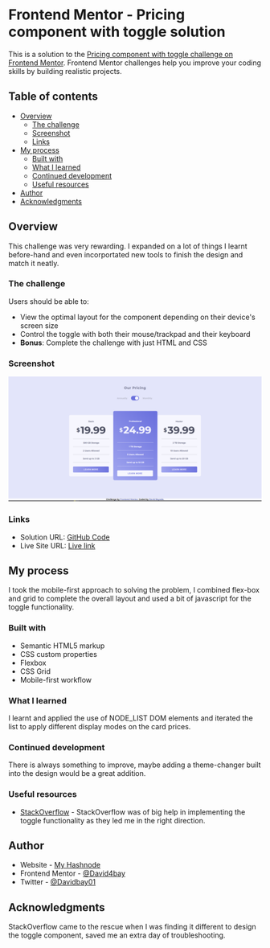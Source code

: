 # Frontend Mentor - Pricing component with toggle solution

This is a solution to the [Pricing component with toggle challenge on Frontend Mentor](https://www.frontendmentor.io/challenges/pricing-component-with-toggle-8vPwRMIC). Frontend Mentor challenges help you improve your coding skills by building realistic projects. 

## Table of contents

- [Overview](#overview)
  - [The challenge](#the-challenge)
  - [Screenshot](#screenshot)
  - [Links](#links)
- [My process](#my-process)
  - [Built with](#built-with)
  - [What I learned](#what-i-learned)
  - [Continued development](#continued-development)
  - [Useful resources](#useful-resources)
- [Author](#author)
- [Acknowledgments](#acknowledgments)

## Overview

This challenge was very rewarding. I expanded on a lot of things I learnt before-hand and even incorportated new tools to finish the design and match it neatly.

### The challenge

Users should be able to:

- View the optimal layout for the component depending on their device's screen size
- Control the toggle with both their mouse/trackpad and their keyboard
- **Bonus**: Complete the challenge with just HTML and CSS

### Screenshot

![](./Screenshot/Screenshot.PNG)

### Links

- Solution URL: [GitHub Code](https://your-solution-url.com)
- Live Site URL: [Live link](https://cute-dango-da6b15.netlify.app)

## My process

I took the mobile-first approach to solving the problem, I combined flex-box and grid to complete the overall layout and used a bit of javascript for the toggle functionality.

### Built with

- Semantic HTML5 markup
- CSS custom properties
- Flexbox
- CSS Grid
- Mobile-first workflow

### What I learned

I learnt and applied the use of NODE_LIST DOM elements and iterated the list to apply different display modes on the card prices.

### Continued development

There is always something to improve, maybe adding a theme-changer built into the design would be a great addition.

### Useful resources

- [StackOverflow](https://stackoverflow.com/questions/71243168/how-to-change-content-with-toggle-button-with-html-css-and-js) - StackOverflow was of big help in implementing the toggle functionality as they led me in the right direction.

## Author

- Website - [My Hashnode](https://davidbay.hashnode.dev)
- Frontend Mentor - [@David4bay](https://www.frontendmentor.io/profile/David4bay)
- Twitter - [@Davidbay01](https://www.twitter.com/Davidbay01)

## Acknowledgments

StackOverflow came to the rescue when I was finding it different to design the toggle component, saved me an extra day of troubleshooting.
